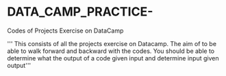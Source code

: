 # DATA_CAMP_PRACTICE-
Codes of Projects Exercise on DataCamp

''' This consists of all the projects exercise on Datacamp. 
   The aim of to be able to walk forward and backward with the codes.
    You should be able to determine what the output of a code  given input 
    and determine input given output'''
